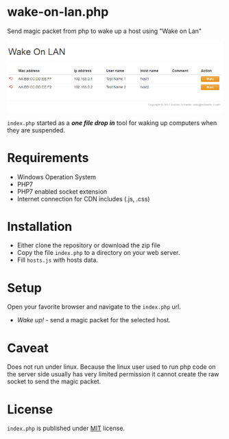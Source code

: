 # wake-on-lan.php
Send magic packet from php to wake up a host using "Wake on Lan"

![Wake-On_Lan Screenshot](wake-on-lan.png "wake-on-lan screenshot")

```index.php``` started as a ___one file drop in___ tool for waking up computers when they are suspended.


# Requirements
* Windows Operation System
* PHP7
* PHP7 enabled socket extension
* Internet connection for CDN includes (.js, .css)

# Installation
* Either clone the repository or download the zip file
* Copy the file ```index.php``` to a directory on your web server.
* Fill ```hosts.js``` with hosts data.


# Setup
Open your favorite browser and navigate to the ```index.php``` url.

* _Wake up!_ - send a magic packet for the selected host.

# Caveat
Does not run under linux. Because the linux user used to run php code on the server side usually has very limited permission it cannot create the raw socket to send the magic packet.

# License
```index.php``` is published under [MIT](LICENSE) license.
